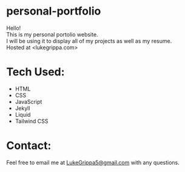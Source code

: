 # personal-portfolio

Hello! <br>
This is my personal portolio website. <br>
I will be using it to display all of my projects as well as my resume.<br>
Hosted at <lukegrippa.com>

# Tech Used:

- HTML
- CSS
- JavaScript
- Jekyll
- Liquid
- Tailwind CSS

# Contact:


Feel free to email me at <LukeGrippa5@gmail.com> with any questions.
